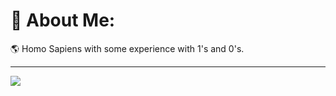 # 💫 About Me:
🌎 Homo Sapiens with some experience with 1's and 0's.





---
[![](https://visitcount.itsvg.in/api?id=TiramisudeAgras&icon=5&color=0)](https://visitcount.itsvg.in)
